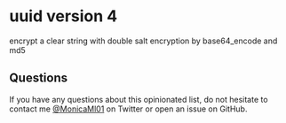 # uuid version 4
encrypt a clear string with double salt encryption by base64_encode and md5

## Questions

If you have any questions about this opinionated list, do not hesitate to contact me [@MonicaMl01](https://twitter.com/MonicaMl01) on Twitter or open an issue on GitHub.